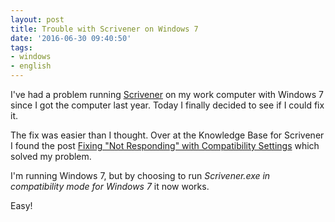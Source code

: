```yaml
---
layout: post
title: Trouble with Scrivener on Windows 7
date: '2016-06-30 09:40:50'
tags:
- windows
- english
---
```


I've had a problem running [Scrivener](https://www.literatureandlatte.com/scrivener.php) on my work computer with Windows 7 since I got the computer last year. Today I finally decided to see if I could fix it.

The fix was easier than I thought. Over at the Knowledge Base for Scrivener I found the post [Fixing "Not Responding" with Compatibility Settings](https://scrivener.tenderapp.com/help/kb/windows-troubleshooting/fixing-not-responding-with-compatibility-settings) which solved my problem.

I'm running Windows 7, but by choosing to run *Scrivener.exe in compatibility mode for Windows 7* it now works.

Easy!
